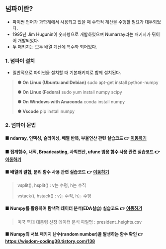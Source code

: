 ## 넘파이란?
- 파이썬 언어가 과학계에서 사용되고 있을 때 수학적 계산을 수행할 필요가 대두되었다.
- 1995년 Jim Hugunin이 숫자형으로 개발하였으며 Numarray라는 패키지가 뒤이어 개발되었다.
- 두 패키지는 모두 배열 계산에 특수화 되어있다.

### 1. 넘파이 설치
- 일반적으로 파이썬을 설치할 때 기본패키지로 함께 설치된다.
> **● On Linux (Ubuntu and Debian)**
> sudo apt-get install python-numpy
>   
> **● On Linux (Fedora)**
>   sudo yum install numpy scipy
>   
> **● On Windows with Anaconda**
>   conda install numpy
>   
> **● Vscode**
>   pip install numpy

### 2. 넘파이 문법
#### ■ ndarray, 인덱싱, 슬라이싱, 배열 반복, 부울연산 관련 실습코드 👉 [이동하기](./1_numpy.ipynb)
#### ■ 집계함수, 내적, Broadcasting, 사칙연산, ufunc 범용 함수 사용 관련 실습코드 👉 [이동하기](./2_numpy.ipynb)
#### ■ 배열의 결합, 분리 함수 사용 관련 실습코드 👉 [이동하기](./3_numpy.ipynb)
  > vsplit(), hsplit() : v는 수평, h는 수직
  > 
  > vstack(), hstack() : v는 수직, h는 수평
#### ■ Numpy를 활용하여 탐색적 데이터 분석(EDA실습) 실습코드 👉 [이동하기](./4_numpy.ipynb)
  > 미국 역대 대통령 신장 데이터 분석
  > 파일명 : president_heights.csv
#### ■ Numpy의 서브 패키지 난수(random number)을 발생하는 함수 확인 👉https://wisdom-coding38.tistory.com/138
